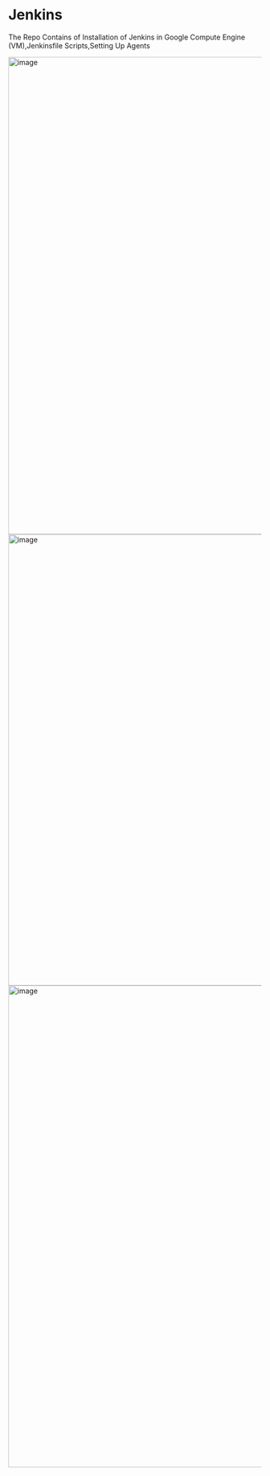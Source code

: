 # Jenkins

The Repo Contains of Installation of Jenkins in Google Compute Engine (VM),Jenkinsfile Scripts,Setting Up Agents

<img width="949" alt="image" src="https://github.com/adityasneo/Jenkins/assets/128022129/9fd54a7d-1525-4711-a57b-2805ab6aadf5">
<img width="897" alt="image" src="https://github.com/adityasneo/Jenkins/assets/128022129/d4bd1105-2e3e-4b10-9a2a-3400bcc63e38">
<img width="958" alt="image" src="https://github.com/adityasneo/Jenkins/assets/128022129/85ed7661-3e03-46f7-9a06-49974e3e65ff">




